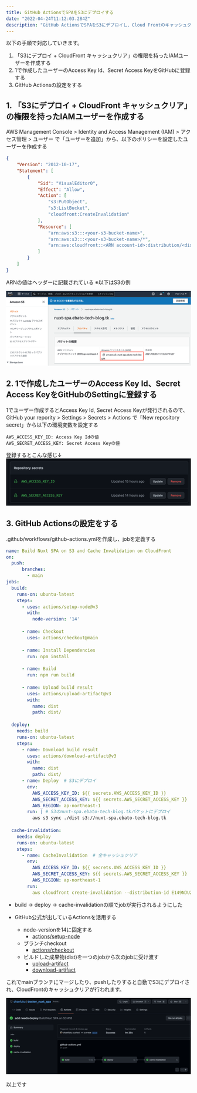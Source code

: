 ```yaml
---
title: GitHub ActionsでSPAをS3にデプロイする
date: "2022-04-24T11:12:03.284Z"
description: "GitHub ActionsでSPAをS3にデプロイし、Cloud Frontのキャッシュクリアをする"
---
```


以下の手順で対応していきます。

1. 「S3にデプロイ + CloudFront キャッシュクリア」の権限を持ったIAMユーザーを作成する
2. 1で作成したユーザーのAccess Key Id、Secret Access KeyをGitHubに登録する 
3. GitHub Actionsの設定をする

## 1. 「S3にデプロイ + CloudFront キャッシュクリア」の権限を持ったIAMユーザーを作成する
AWS Management Console > Identity and Access Management (IAM) > アクセス管理 > ユーザー
で「ユーザーを追加」から、以下のポリシーを設定したユーザーを作成する
```json
{
    "Version": "2012-10-17",
    "Statement": [
        {
            "Sid": "VisualEditor0",
            "Effect": "Allow",
            "Action": [
                "s3:PutObject",
                "s3:ListBucket",
                "cloudfront:CreateInvalidation"
            ],
            "Resource": [
                "arn:aws:s3:::<your-s3-bucket-name>",
                "arn:aws:s3:::<your-s3-bucket-name>/*",
                "arn:aws:cloudfront::<ARN account-id>:distribution/<distribution-id>"
            ]
        }
    ]
}
```

ARNの値はヘッダーに記載されている ※以下はS3の例

![Image](./img3.png)

## 2. 1で作成したユーザーのAccess Key Id、Secret Access KeyをGitHubのSettingに登録する 
1でユーザー作成するとAccess Key Id, Secret Access Keyが発行されるので、
GitHub your repority > Settings > Secrets > Actions で「New repository secret」から以下の環境変数を設定する
```
AWS_ACCESS_KEY_ID: Access Key Idの値
AWS_SECRET_ACCESS_KEY: Secret Access Keyの値
```

登録するとこんな感じ↓
![Image](./img1.png)


## 3. GitHub Actionsの設定をする
.github/workflows/github-actions.ymlを作成し、jobを定義する

```yaml
name: Build Nuxt SPA on S3 and Cache Invalidation on CloudFront
on:
  push:
      branches:
        - main
jobs:
  build:
    runs-on: ubuntu-latest
    steps:
      - uses: actions/setup-node@v3
        with:
          node-version: '14'

      - name: Checkout
        uses: actions/checkout@main

      - name: Install Dependencies
        run: npm install

      - name: Build
        run: npm run build

      - name: Upload build result
        uses: actions/upload-artifact@v3
        with:
          name: dist
          path: dist/

  deploy:
    needs: build
    runs-on: ubuntu-latest
    steps:
      - name: Download build result
        uses: actions/download-artifact@v3
        with:
          name: dist
          path: dist/
      - name: Deploy  # S3にデプロイ
        env:
          AWS_ACCESS_KEY_ID: ${{ secrets.AWS_ACCESS_KEY_ID }}
          AWS_SECRET_ACCESS_KEY: ${{ secrets.AWS_SECRET_ACCESS_KEY }}
          AWS_REGION: ap-northeast-1
        run: | # S3のnuxt-spa.ebato-tech-blog.tkバケットにデプロイ
          aws s3 sync ./dist s3://nuxt-spa.ebato-tech-blog.tk

  cache-invalidation:
    needs: deploy
    runs-on: ubuntu-latest
    steps:
      - name: CacheInvalidation  # 全キャッシュクリア
        env:
          AWS_ACCESS_KEY_ID: ${{ secrets.AWS_ACCESS_KEY_ID }}
          AWS_SECRET_ACCESS_KEY: ${{ secrets.AWS_SECRET_ACCESS_KEY }}
          AWS_REGION: ap-northeast-1
        run:
          aws cloudfront create-invalidation --distribution-id E149NJU26D1UYW --paths "/*"
```

- build -> deploy -> cache-invalidationの順でjobが実行されるようにした

- GitHub公式が出しているActionsを活用する
    - node-versionを14に固定する
        - <a href="https://github.com/actions/setup-node" target="_blank">actions/setup-node</a>
    - ブランチcheckout
        - <a href="https://github.com/actions/checkout" target="_blank">actions/checkout</a>
    - ビルドした成果物(dist)を一つのjobから次のjobに受け渡す
        - <a href="https://github.com/actions/upload-artifact" target="_blank">upload-artifact</a>
        - <a href="https://github.com/actions/download-artifact" target="_blank">download-artifact</a>

これでmainブランチにマージしたり、pushしたりすると自動でS3にデプロイされ、CloudFrontのキャッシュクリアが行われます。

![Image](./img2.png)

以上です
